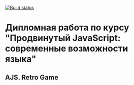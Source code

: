 [![Build status](https://ci.appveyor.com/api/projects/status/ophyj5q9deb6pu0a?svg=true)](https://ci.appveyor.com/project/Vadim2107/ajs-diploma)
# Дипломная работа по курсу "Продвинутый JavaScript: современные возможности языка"
## AJS. Retro Game
